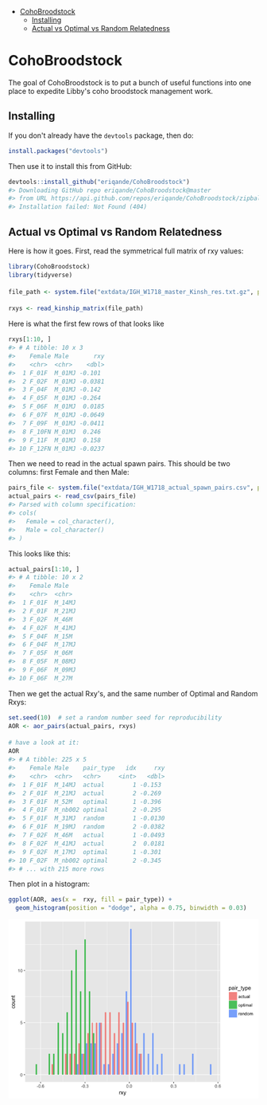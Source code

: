 
-   [CohoBroodstock](#cohobroodstock)
    -   [Installing](#installing)
    -   [Actual vs Optimal vs Random Relatedness](#actual-vs-optimal-vs-random-relatedness)

<!-- README.md is generated from README.Rmd. Please edit that file -->
CohoBroodstock
==============

The goal of CohoBroodstock is to put a bunch of useful functions into one place to expedite Libby's coho broodstock management work.

Installing
----------

If you don't already have the `devtools` package, then do:

``` r
install.packages("devtools")
```

Then use it to install this from GitHub:

``` r
devtools::install_github("eriqande/CohoBroodstock")
#> Downloading GitHub repo eriqande/CohoBroodstock@master
#> from URL https://api.github.com/repos/eriqande/CohoBroodstock/zipball/master
#> Installation failed: Not Found (404)
```

Actual vs Optimal vs Random Relatedness
---------------------------------------

Here is how it goes. First, read the symmetrical full matrix of rxy values:

``` r
library(CohoBroodstock)
library(tidyverse)

file_path <- system.file("extdata/IGH_W1718_master_Kinsh_res.txt.gz", package = "CohoBroodstock")

rxys <- read_kinship_matrix(file_path)
```

Here is what the first few rows of that looks like

``` r
rxys[1:10, ]
#> # A tibble: 10 x 3
#>    Female Male       rxy
#>    <chr>  <chr>    <dbl>
#>  1 F_01F  M_01MJ -0.101 
#>  2 F_02F  M_01MJ -0.0381
#>  3 F_04F  M_01MJ -0.142 
#>  4 F_05F  M_01MJ -0.264 
#>  5 F_06F  M_01MJ  0.0185
#>  6 F_07F  M_01MJ -0.0649
#>  7 F_09F  M_01MJ -0.0411
#>  8 F_10FN M_01MJ  0.246 
#>  9 F_11F  M_01MJ  0.158 
#> 10 F_12FN M_01MJ -0.0237
```

Then we need to read in the actual spawn pairs. This should be two columns: first Female and then Male:

``` r
pairs_file <- system.file("extdata/IGH_W1718_actual_spawn_pairs.csv", package = "CohoBroodstock")
actual_pairs <- read_csv(pairs_file)
#> Parsed with column specification:
#> cols(
#>   Female = col_character(),
#>   Male = col_character()
#> )
```

This looks like this:

``` r
actual_pairs[1:10, ]
#> # A tibble: 10 x 2
#>    Female Male  
#>    <chr>  <chr> 
#>  1 F_01F  M_14MJ
#>  2 F_01F  M_21MJ
#>  3 F_02F  M_46M 
#>  4 F_02F  M_41MJ
#>  5 F_04F  M_15M 
#>  6 F_04F  M_17MJ
#>  7 F_05F  M_06M 
#>  8 F_05F  M_08MJ
#>  9 F_06F  M_09MJ
#> 10 F_06F  M_27M
```

Then we get the actual Rxy's, and the same number of Optimal and Random Rxys:

``` r
set.seed(10)  # set a random number seed for reproducibility
AOR <- aor_pairs(actual_pairs, rxys)

# have a look at it:
AOR
#> # A tibble: 225 x 5
#>    Female Male    pair_type   idx     rxy
#>    <chr>  <chr>   <chr>     <int>   <dbl>
#>  1 F_01F  M_14MJ  actual        1 -0.153 
#>  2 F_01F  M_21MJ  actual        2 -0.269 
#>  3 F_01F  M_52M   optimal       1 -0.396 
#>  4 F_01F  M_nb002 optimal       2 -0.295 
#>  5 F_01F  M_31MJ  random        1 -0.0130
#>  6 F_01F  M_19MJ  random        2 -0.0382
#>  7 F_02F  M_46M   actual        1 -0.0493
#>  8 F_02F  M_41MJ  actual        2  0.0181
#>  9 F_02F  M_17MJ  optimal       1 -0.301 
#> 10 F_02F  M_nb002 optimal       2 -0.345 
#> # ... with 215 more rows
```

Then plot in a histogram:

``` r
ggplot(AOR, aes(x =  rxy, fill = pair_type)) +
  geom_histogram(position = "dodge", alpha = 0.75, binwidth = 0.03)
```

![](readme-figs/aor_histo1-1.png)
